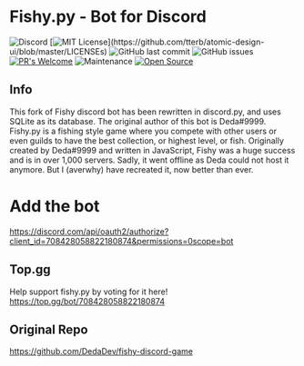 # Fishy.py - Bot for Discord #
![Discord](https://img.shields.io/discord/734581170452430888)
[![MIT License](https://img.shields.io/apm/l/atomic-design-ui.svg?)](https://github.com/tterb/atomic-design-ui/blob/master/LICENSEs)
![GitHub last commit](https://img.shields.io/github/last-commit/averwhy/fishypy-discord-game)
![GitHub issues](https://img.shields.io/github/issues/averwhy/fishypy-discord-game)
[![PR's Welcome](https://img.shields.io/badge/PRs-welcome-brightgreen.svg?style=flat)](https://github.com/averwhy/fishypy-discord-game/compare)
![Maintenance](https://img.shields.io/maintenance/yes/2022)
[![Open Source](https://badges.frapsoft.com/os/v1/open-source.svg?v=103)](https://opensource.org/)
## Info ##
This fork of Fishy discord bot has been rewritten in discord.py, and uses SQLite as its database.
The original author of this bot is Deda#9999.
Fishy.py is a fishing style game where you compete with other users or even guilds to have the best collection, or highest level, or fish. Originally created by Deda#9999 and written in JavaScript, Fishy was a huge success and is in over 1,000 servers. Sadly, it went offline as Deda could not host it anymore. But I (averwhy) have recreated it, now better than ever.

# Add the bot
https://discord.com/api/oauth2/authorize?client_id=708428058822180874&permissions=0scope=bot

## Top.gg
Help support fishy.py by voting for it here!
https://top.gg/bot/708428058822180874


## Original Repo ##
https://github.com/DedaDev/fishy-discord-game
